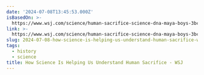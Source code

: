 ```yaml
---
date: '2024-07-08T13:45:53.000Z'
isBasedOn: >-
  https://www.wsj.com/science/human-sacrifice-science-dna-maya-boys-3bc4f0b1?st=0o7rfpver0zpz54&reflink=desktopwebshare_permalink
link: >-
  https://www.wsj.com/science/human-sacrifice-science-dna-maya-boys-3bc4f0b1?st=0o7rfpver0zpz54&reflink=desktopwebshare_permalink
slug: 2024-07-08-how-science-is-helping-us-understand-human-sacrifice-wsj
tags:
  - history
  - science
title: How Science Is Helping Us Understand Human Sacrifice - WSJ
---
```

 
